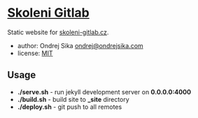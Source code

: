 # [Skoleni Gitlab](https://skoleni-gitlab.cz)

Static website for [skoleni-gitlab.cz](https://skoleni-gitlab.cz).


- author: Ondrej Sika <ondrej@ondrejsika.com>
- license: [MIT](https://ondrejsika.com/license/mit.txt)


## Usage

- __./serve.sh__ - run jekyll development server on __0.0.0.0:4000__
- __./build.sh__ - build site to **_site** directory
- __./deploy.sh__ - git push to all remotes

